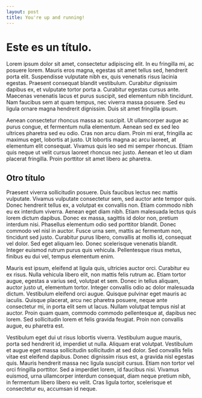 ```yaml
---
layout: post
title: You're up and running!
---
```


# Este es un título.

Lorem ipsum dolor sit amet, consectetur adipiscing elit. In eu fringilla mi, ac posuere lorem. Mauris eros magna, egestas sit amet tellus sed, hendrerit porta elit. Suspendisse vulputate nibh ex, quis venenatis risus lacinia egestas. Praesent consequat blandit vestibulum. Curabitur dignissim dapibus ex, et vulputate tortor porta a. Curabitur egestas cursus ante. Maecenas venenatis lacus et purus suscipit, sed elementum nibh tincidunt. Nam faucibus sem at quam tempus, nec viverra massa posuere. Sed eu ligula ornare magna hendrerit dignissim. Duis sit amet fringilla ipsum.

Aenean consectetur rhoncus massa ac suscipit. Ut ullamcorper augue ac purus congue, et fermentum nulla elementum. Aenean sed ex sed leo ultrices pharetra sed eu odio. Cras non arcu diam. Proin mi erat, fringilla ac maximus eget, lobortis at justo. Ut lobortis magna ac arcu laoreet, at elementum elit consequat. Vivamus quis leo sed mi semper rhoncus. Etiam quis neque ut velit cursus laoreet rhoncus nec justo. Aenean et leo ut diam placerat fringilla. Proin porttitor sit amet libero ac pharetra.

## Otro título
Praesent viverra sollicitudin posuere. Duis faucibus lectus nec mattis vulputate. Vivamus vulputate consectetur sem, sed auctor ante tempor quis. Donec hendrerit tellus ex, a volutpat ex convallis non. Etiam commodo nibh eu ex interdum viverra. Aenean eget diam nibh. Etiam malesuada lectus quis lorem dictum dapibus. Donec ex massa, sagittis id dolor non, pretium interdum nisi. Phasellus elementum odio sed porttitor blandit. Donec commodo vel nisl in auctor. Fusce urna sem, mattis ac fermentum non, tincidunt sed justo. Curabitur purus libero, convallis at mollis id, consequat vel dolor. Sed eget aliquam leo. Donec scelerisque venenatis blandit. Integer euismod rutrum purus quis vehicula. Pellentesque risus metus, finibus eu dui vel, tempus elementum enim.

Mauris est ipsum, eleifend at ligula quis, ultricies auctor orci. Curabitur eu ex risus. Nulla vehicula libero elit, non mattis felis rutrum ac. Etiam tortor augue, egestas a varius sed, volutpat et sem. Donec in tellus aliquam, auctor justo ut, elementum tortor. Integer convallis odio ac dolor malesuada dictum. Vestibulum eleifend orci augue. Quisque pulvinar eget mauris ac iaculis. Quisque placerat, arcu nec pharetra posuere, neque ante consectetur mi, in porta elit sem ut lacus. Nullam volutpat tempus nisl at auctor. Proin quam quam, commodo commodo pellentesque at, dapibus nec lorem. Sed sollicitudin lorem et felis gravida feugiat. Proin non convallis augue, eu pharetra est.

Vestibulum eget dui ut risus lobortis viverra. Vestibulum augue mauris, porta sed hendrerit id, imperdiet ut nulla. Aliquam erat volutpat. Vestibulum et augue eget massa sollicitudin sollicitudin at sed dolor. Sed convallis felis vitae est eleifend dapibus. Donec dignissim risus est, a gravida nisl egestas quis. Mauris hendrerit massa nec ligula suscipit cursus. Etiam non tortor vel orci fringilla porttitor. Sed a imperdiet lorem, id faucibus nisi. Vivamus euismod, urna ullamcorper interdum consequat, diam neque pretium nibh, in fermentum libero libero eu velit. Cras ligula tortor, scelerisque et consectetur eu, accumsan id neque. 
